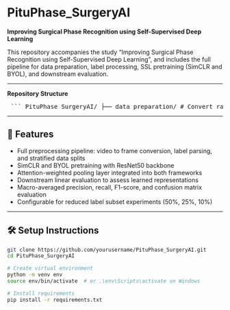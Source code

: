 # PituPhase_SurgeryAI
**Improving Surgical Phase Recognition using Self-Supervised Deep Learning**

This repository accompanies the study “Improving Surgical Phase Recognition using Self-Supervised Deep Learning”, and includes the full pipeline for data preparation, label processing, SSL pretraining (SimCLR and BYOL), and downstream evaluation.

---

**Repository Structure**

<pre> ``` PituPhase_SurgeryAI/ ├── data_preparation/ # Convert raw videos to image frames │ └── extract_frames.py # Extract 1 FPS frames from surgical videos │ ├── label_processing/ # Process phase annotations and create data splits │ ├── convert_labels.py # Convert .json annotations to .csv │ └── create_partitions.py # Train/val/test splits (patient-wise) │ ├── ssl_pretraining/ # Self-supervised training scripts │ ├── simclr_pretrain.py # SimCLR pretraining │ └── byol_pretrain.py # BYOL pretraining │ ├── downstream_evaluation/ # Evaluate representations with a linear classifier │ └── evaluate_classifier.py # Works for both SimCLR and BYOL │ ├── notebooks/ # Interactive visualizations and analyses │ └── exploratory.ipynb # Frame samples, t-SNE plots, metrics, etc. │ ├── data/ # Dataset structure (example) │ ├── videos/ # Raw .mp4 or .avi files (not included) │ ├── frames/ # Extracted images │ ├── annotations/ # .csv or .json with phase labels │ └── splits/ # train/val/test partitions │ ├── models/ # Saved model weights (optional) │ ├── simclr_model.pt │ └── byol_model.pt │ ├── utils/ # Helper modules │ ├── metrics.py # Precision, recall, F1, confusion matrix │ └── attention_pooling.py # Custom pooling layer │ ├── requirements.txt # Python dependencies ├── README.md # Project overview ├── LICENSE # License (MIT recommended) └── .gitignore # Ignore logs, models, etc. ``` </pre>
---

## 🧪 Features

- Full preprocessing pipeline: video to frame conversion, label parsing, and stratified data splits
- SimCLR and BYOL pretraining with ResNet50 backbone
- Attention-weighted pooling layer integrated into both frameworks
- Downstream linear evaluation to assess learned representations
- Macro-averaged precision, recall, F1-score, and confusion matrix evaluation
- Configurable for reduced label subset experiments (50%, 25%, 10%)

---

## 🛠️ Setup Instructions

```bash
git clone https://github.com/yourusername/PituPhase_SurgeryAI.git
cd PituPhase_SurgeryAI

# Create virtual environment
python -m venv env
source env/bin/activate  # or .\env\Scripts\activate on Windows

# Install requirements
pip install -r requirements.txt
